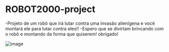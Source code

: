 # ROBOT2000-project
-Projeto de um robô que irá lutar contra uma invasão alienígena e você montará ele para lutar contra eles!!
-Espero  que se divirtam brincando com o robô e montando da forma que quiserem!
obrigado!

![image](https://github.com/Luiprogramador/ROBOT2000-project/assets/127629779/6d37a309-2a42-4254-b962-5a8d8003efdf)


